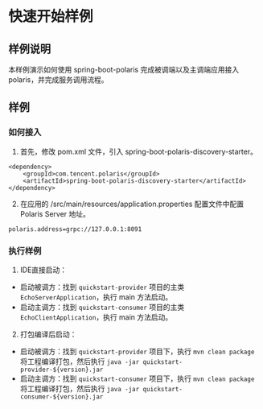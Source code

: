 # 快速开始样例

## 样例说明

本样例演示如何使用 spring-boot-polaris 完成被调端以及主调端应用接入polaris，并完成服务调用流程。

## 样例

### 如何接入

1. 首先，修改 pom.xml 文件，引入 spring-boot-polaris-discovery-starter。
```
<dependency>
    <groupId>com.tencent.polaris</groupId>
    <artifactId>spring-boot-polaris-discovery-starter</artifactId>
</dependency>
```

2. 在应用的 /src/main/resources/application.properties 配置文件中配置 Polaris Server 地址。
```
polaris.address=grpc://127.0.0.1:8091
```

### 执行样例

1. IDE直接启动：

- 启动被调方：找到 `quickstart-provider` 项目的主类 `EchoServerApplication`，执行 main 方法启动。
- 启动主调方：找到 `quickstart-consumer` 项目的主类 `EchoClientApplication`，执行 main 方法启动。

2. 打包编译后启动：

- 启动被调方：找到 `quickstart-provider` 项目下，执行 `mvn clean package` 将工程编译打包，然后执行 `java -jar quickstart-provider-${version}.jar`
- 启动主调方：找到 `quickstart-consumer` 项目下，执行 `mvn clean package` 将工程编译打包，然后执行 `java -jar quickstart-consumer-${version}.jar`